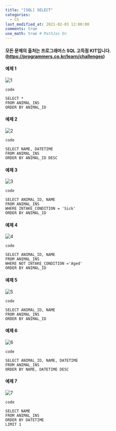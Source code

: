 ```yaml
---
title: "[SQL] SELECT"
categories: 
  - CS
last_modified_at: 2021-02-03 12:00:00
comments: true
use_math: true # MathJax On
---
```


#### 모든 문제의 출처는 프로그래머스 SQL 고득점 KIT입니다. (https://programmers.co.kr/learn/challenges)

#### 예제 1
![1](https://user-images.githubusercontent.com/62474292/106705610-a3a71980-6631-11eb-8548-57b1b81ebc6d.JPG)

`code`
```mysql
SELECT * 
FROM ANIMAL_INS 
ORDER BY ANIMAL_ID
```


#### 예제 2
![2](https://user-images.githubusercontent.com/62474292/106705614-a4d84680-6631-11eb-89d5-849f51264f29.JPG)

`code`
```mysql
SELECT NAME, DATETIME 
FROM ANIMAL_INS 
ORDER BY ANIMAL_ID DESC
```
#### 예제 3
![3](https://user-images.githubusercontent.com/62474292/106705615-a4d84680-6631-11eb-96e7-27c958155a66.JPG)

`code`
```mysql
SELECT ANIMAL_ID, NAME 
FROM ANIMAL_INS 
WHERE INTAKE_CONDITION = 'Sick' 
ORDER BY ANIMAL_ID
```
#### 예제 4
![4](https://user-images.githubusercontent.com/62474292/106705618-a570dd00-6631-11eb-8005-484674b33421.JPG)

`code`
```mysql
SELECT ANIMAL_ID, NAME 
FROM ANIMAL_INS 
WHERE NOT INTAKE_CONDITION ='Aged' 
ORDER BY ANIMAL_ID
```
#### 예제 5
![5](https://user-images.githubusercontent.com/62474292/106705619-a570dd00-6631-11eb-81b4-0c6839a034d6.JPG)

`code`
```mysql
SELECT ANIMAL_ID, NAME 
FROM ANIMAL_INS 
ORDER BY ANIMAL_ID
```
#### 예제 6
![6](https://user-images.githubusercontent.com/62474292/106705621-a6097380-6631-11eb-998c-11673e7d96b9.JPG)

`code`
```mysql
SELECT ANIMAL_ID, NAME, DATETIME 
FROM ANIMAL_INS 
ORDER BY NAME, DATETIME DESC
```
#### 예제 7
![7](https://user-images.githubusercontent.com/62474292/106705623-a6097380-6631-11eb-8f55-29e1601f2297.JPG)

`code`
```mysql
SELECT NAME
FROM ANIMAL_INS
ORDER BY DATETIME
LIMIT 1
```
